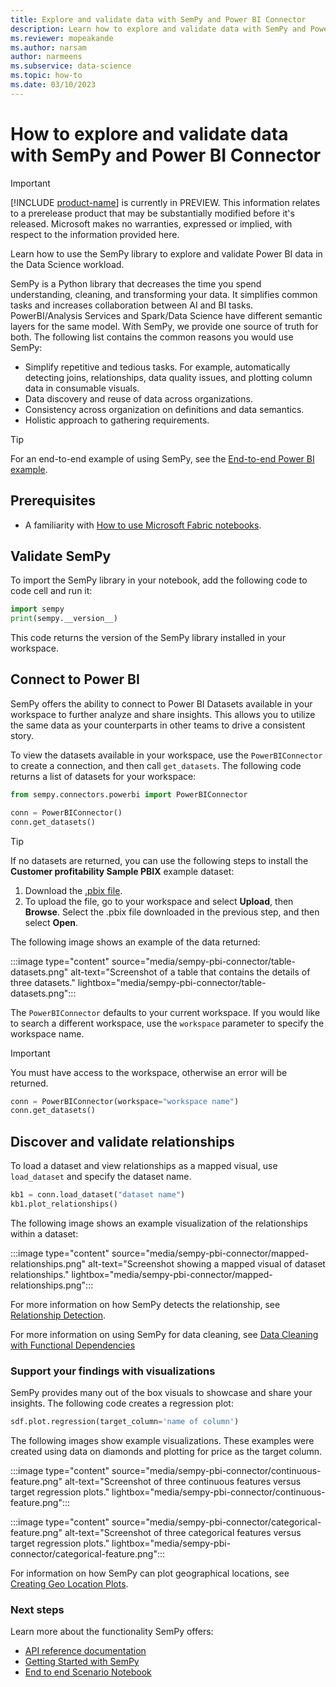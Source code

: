 ```yaml
---
title: Explore and validate data with SemPy and Power BI Connector
description: Learn how to explore and validate data with SemPy and Power BI Connector.
ms.reviewer: mopeakande
ms.author: narsam
author: narmeens
ms.subservice: data-science
ms.topic: how-to
ms.date: 03/10/2023
---
```


# How to explore and validate data with SemPy and Power BI Connector

> [!IMPORTANT]
> [!INCLUDE [product-name](../includes/product-name.md)] is currently in PREVIEW. This information relates to a prerelease product that may be substantially modified before it's released. Microsoft makes no warranties, expressed or implied, with respect to the information provided here.

Learn how to use the SemPy library to explore and validate Power BI data in the Data Science workload.

SemPy is a Python library that decreases the time you spend understanding, cleaning, and transforming your data. It simplifies common tasks and increases collaboration between AI and BI tasks. PowerBI/Analysis Services and Spark/Data Science have different semantic layers for the same model. With SemPy, we provide one source of truth for both. The following list contains the common reasons you would use SemPy:

- Simplify repetitive and tedious tasks. For example, automatically detecting joins, relationships, data quality issues, and plotting column data in consumable visuals.
- Data discovery and reuse of data across organizations.
- Consistency across organization on definitions and data semantics.
- Holistic approach to gathering requirements.

> [!TIP]
> For an end-to-end example of using SemPy, see the [End-to-end Power BI example](/fabric/data-science/e2e-powerbi-example).

## Prerequisites

- A familiarity with [How to use Microsoft Fabric notebooks](/fabric/data-engineering/how-to-use-notebook).

## Validate SemPy

To import the SemPy library in your notebook, add the following code to code cell and run it:

```Python
import sempy
print(sempy.__version__)
```

This code returns the version of the SemPy library installed in your workspace.

## Connect to Power BI

SemPy offers the ability to connect to Power BI Datasets available in your workspace to further analyze and share insights. This allows you to utilize the same data as your counterparts in other teams to drive a consistent story.

To view the datasets available in your workspace, use the `PowerBIConnector` to create a connection, and then call `get_datasets`. The following code returns a list of datasets for your workspace:

```Python
from sempy.connectors.powerbi import PowerBIConnector

conn = PowerBIConnector()
conn.get_datasets()
```

> [!TIP]
> If no datasets are returned, you can use the following steps to install the __Customer profitability Sample PBIX__ example dataset:
>
> 1. Download the [.pbix file](https://download.microsoft.com/download/6/A/9/6A93FD6E-CBA5-40BD-B42E-4DCAE8CDD059/Customer%20Profitability%20Sample%20PBIX.pbix).
> 1. To upload the file, go to your workspace and select __Upload__, then __Browse__. Select the .pbix file downloaded in the previous step, and then select __Open__.

The following image shows an example of the data returned:

:::image type="content" source="media/sempy-pbi-connector/table-datasets.png" alt-text="Screenshot of a table that contains the details of three datasets." lightbox="media/sempy-pbi-connector/table-datasets.png":::

The `PowerBIConnector` defaults to your current workspace. If you would like to search a different workspace, use the `workspace` parameter to specify the workspace name.

> [!IMPORTANT]
> You must have access to the workspace, otherwise an error will be returned.

```Python
conn = PowerBIConnector(workspace="workspace name")
conn.get_datasets()
```

## Discover and validate relationships

To load a dataset and view relationships as a mapped visual, use `load_dataset` and specify the dataset name.

```Python
kb1 = conn.load_dataset("dataset name")
kb1.plot_relationships()
```

The following image shows an example visualization of the relationships within a dataset:

:::image type="content" source="media/sempy-pbi-connector/mapped-relationships.png" alt-text="Screenshot showing a mapped visual of dataset relationships." lightbox="media/sempy-pbi-connector/mapped-relationships.png":::

For more information on how SemPy detects the relationship, see [Relationship Detection](sempy-relationship-detection.md).

For more information on using SemPy for data cleaning, see [Data Cleaning with Functional Dependencies](sempy-data-cleaning.md)

### Support your findings with visualizations

SemPy provides many out of the box visuals to showcase and share your insights. The following code creates a regression plot:

```python
sdf.plot.regression(target_column='name of column')
```

The following images show example visualizations. These examples were created using data on diamonds and plotting for price  as the target column.

:::image type="content" source="media/sempy-pbi-connector/continuous-feature.png" alt-text="Screenshot of three continuous features versus target regression plots." lightbox="media/sempy-pbi-connector/continuous-feature.png":::

:::image type="content" source="media/sempy-pbi-connector/categorical-feature.png" alt-text="Screenshot of three categorical features versus target regression plots." lightbox="media/sempy-pbi-connector/categorical-feature.png":::

For information on how SemPy can plot geographical locations, see [Creating Geo Location Plots](sempy-geo-location.md).

### Next steps

Learn more about the functionality SemPy offers:

- [API reference documentation](https://enyaprod.azurewebsites.net/index.html)
- [Getting Started with SemPy](sempy-setup.md)
- [End to end Scenario Notebook](e2e-powerbi-example.md)
